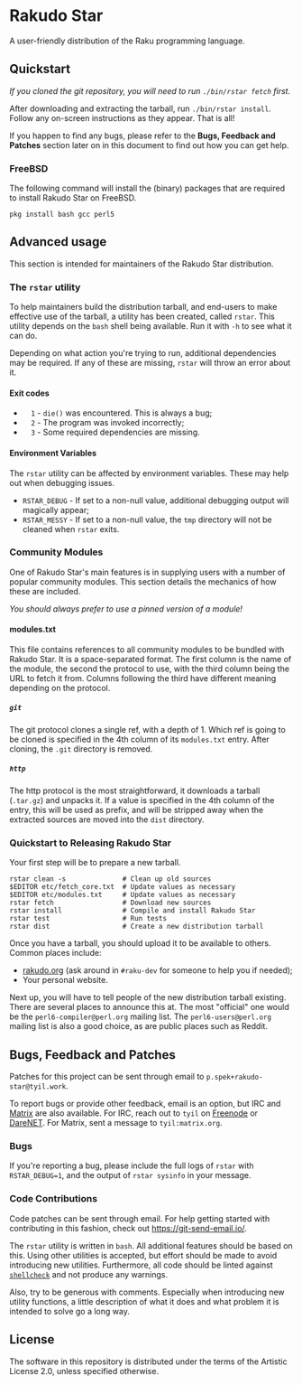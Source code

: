 # Rakudo Star

A user-friendly distribution of the Raku programming language.

## Quickstart

*If you cloned the git repository, you will need to run `./bin/rstar fetch`
first.*

After downloading and extracting the tarball, run `./bin/rstar install`. Follow
any on-screen instructions as they appear. That is all!

If you happen to find any bugs, please refer to the **Bugs, Feedback and
Patches** section later on in this document to find out how you can get help.

### FreeBSD

The following command will install the (binary) packages that are required to
install Rakudo Star on FreeBSD.

    pkg install bash gcc perl5

## Advanced usage

This section is intended for maintainers of the Rakudo Star distribution.

### The `rstar` utility

To help maintainers build the distribution tarball, and end-users to make
effective use of the tarball, a utility has been created, called `rstar`. This
utility depends on the `bash` shell being available. Run it with `-h` to see
what it can do.

Depending on what action you're trying to run, additional dependencies may be
required. If any of these are missing, `rstar` will throw an error about it.

#### Exit codes

- `  1` - `die()` was encountered. This is always a bug;
- `  2` - The program was invoked incorrectly;
- `  3` - Some required dependencies are missing.

#### Environment Variables

The `rstar` utility can be affected by environment variables. These may help
out when debugging issues.

- `RSTAR_DEBUG` - If set to a non-null value, additional debugging output will
  magically appear;
- `RSTAR_MESSY` - If set to a non-null value, the `tmp` directory will not be
  cleaned when `rstar` exits.

### Community Modules

One of Rakudo Star's main features is in supplying users with a number of
popular community modules. This section details the mechanics of how these are
included.

*You should always prefer to use a pinned version of a module!*

#### modules.txt

This file contains references to all community modules to be bundled with
Rakudo Star. It is a space-separated format. The first column is the name of
the module, the second the protocol to use, with the third column being the
URL to fetch it from. Columns following the third have different meaning
depending on the protocol.

##### `git`

The git protocol clones a single ref, with a depth of 1. Which ref is going to
be cloned is specified in the 4th column of its `modules.txt` entry. After
cloning, the `.git` directory is removed.

##### `http`

The http protocol is the most straightforward, it downloads a tarball
(`.tar.gz`) and unpacks it. If a value is specified in the 4th column of the
entry, this will be used as prefix, and will be stripped away when the
extracted sources are moved into the `dist` directory.

### Quickstart to Releasing Rakudo Star

Your first step will be to prepare a new tarball.

    rstar clean -s              # Clean up old sources
    $EDITOR etc/fetch_core.txt  # Update values as necessary
    $EDITOR etc/modules.txt     # Update values as necessary
    rstar fetch                 # Download new sources
    rstar install               # Compile and install Rakudo Star
    rstar test                  # Run tests
    rstar dist                  # Create a new distribution tarball

Once you have a tarball, you should upload it to be available to others. Common
places include:

- [rakudo.org](https://rakudo.org/) (ask around in `#raku-dev` for someone to
  help you if needed);
- Your personal website.

Next up, you will have to tell people of the new distribution tarball existing.
There are several places to announce this at. The most "official" one would be
the `perl6-compiler@perl.org` mailing list. The `perl6-users@perl.org` mailing
list is also a good choice, as are public places such as Reddit.

## Bugs, Feedback and Patches

Patches for this project can be sent through email to
`p.spek+rakudo-star@tyil.work`.

To report bugs or provide other feedback, email is an option, but IRC and
[Matrix](https://matrix.org/) are also available. For IRC, reach out to `tyil`
on [Freenode](https://freenode.net/) or [DareNET](https://www.darenet.org/).
For Matrix, sent a message to `tyil:matrix.org`.

### Bugs

If you're reporting a bug, please include the full logs of `rstar` with
`RSTAR_DEBUG=1`, and the output of `rstar sysinfo` in your message.

### Code Contributions

Code patches can be sent through email. For help getting started with
contributing in this fashion, check out https://git-send-email.io/.

The `rstar` utility is written in `bash`. All additional features should be
based on this. Using other utilities is accepted, but effort should be made to
avoid introducing new utilities. Furthermore, all code should be linted against
[`shellcheck`](https://www.shellcheck.net/) and not produce any warnings.

Also, try to be generous with comments. Especially when introducing new utility
functions, a little description of what it does and what problem it is intended
to solve go a long way.

## License

The software in this repository is distributed under the terms of the Artistic
License 2.0, unless specified otherwise.

